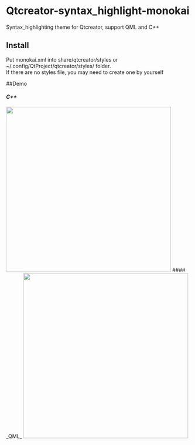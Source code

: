 # Qtcreator-syntax_highlight-monokai
Syntax_highlighting theme for Qtcreator, support QML and C++   

## Install   
Put monokai.xml into share/qtcreator/styles or ~/.config/QtProject/qtcreator/styles/ folder.   
If there are no styles file, you may need to create one by yourself   

##Demo
#### _C++_   
<img src="https://github.com/SatoSawa/Qtcreator-syntax_highlight-monokai/blob/master/cpp_demo.png" width="450"/>    
#### _QML_    
<img src="https://github.com/SatoSawa/Qtcreator-syntax_highlight-monokai/blob/master/qml_demo.png" width="450" />    
